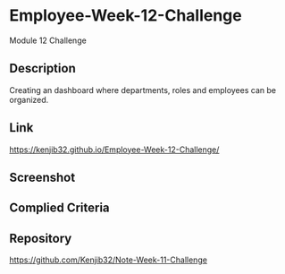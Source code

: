 # Employee-Week-12-Challenge
Module 12 Challenge

## Description

Creating an dashboard where departments, roles and employees can be organized.
## Link

<https://kenjib32.github.io/Employee-Week-12-Challenge/>
## Screenshot


## Complied Criteria

## Repository

<https://github.com/Kenjib32/Note-Week-11-Challenge>